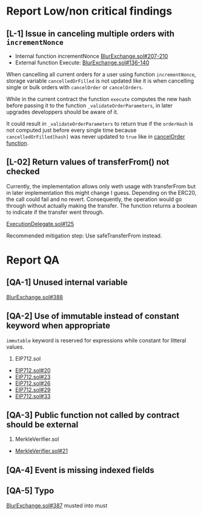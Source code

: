 # **Report Low/non critical findings**

## [L-1] Issue in canceling multiple orders with `incrementNonce`

- Internal function incrementNonce [BlurExchange.sol#207-210](https://github.com/code-423n4/2022-10-blur/blob/main/contracts/BlurExchange.sol#L207-L210)
- External function Execute: [BlurExchange.sol#136-140](https://github.com/code-423n4/2022-10-blur/blob/main/contracts/BlurExchange.sol#L136-L140)

When cancelling all current orders for a user using function `incrementNonce`, storage variable `cancelledOrFilled` is not updated like it is when cancelling single or bulk orders with `cancelOrder` or `cancelOrders`.

While in the current contract the function `execute` computes the new hash before passing it to the function `_validateOrderParameters`, in later upgrades developpers should be aware of it.

It could result in `_validateOrderParameters` to return true if the `orderHash` is not computed just before every single time because `cancelledOrFilled[hash]` was never updated to `true` like in [cancelOrder function](https://github.com/code-423n4/2022-10-blur/blob/main/contracts/BlurExchange.sol#L189).

## [L-02] Return values of transferFrom() not checked
Currently, the implementation allows only weth usage with transferFrom but in later implementation this might change I guess.
Depending on the ERC20, the call could fail and no revert. Consequently, the operation would go through without actually making the transfer.
The function returns a boolean to indicate if the transfer went through.

[ExecutionDelegate.sol#125](https://github.com/code-423n4/2022-10-blur/blob/main/contracts/ExecutionDelegate.sol#L125)


Recommended mitigation step:
Use safeTransferFrom instead.

# **Report QA**

## [QA-1] Unused internal variable

[BlurExchange.sol#388](https://github.com/code-423n4/2022-10-blur/blob/main/contracts/BlurExchange.sol#L388)

## [QA-2] Use of immutable instead of constant keyword when appropriate

`immutable` keyword is reserved for expressions while constant for litteral values.

1. EIP712.sol
  - [EIP712.sol#20](https://github.com/code-423n4/2022-10-blur/blob/main/contracts/lib/EIP712.sol#L20)
  - [EIP712.sol#23](https://github.com/code-423n4/2022-10-blur/blob/main/contracts/lib/EIP712.sol#L23)
  - [EIP712.sol#26](https://github.com/code-423n4/2022-10-blur/blob/main/contracts/lib/EIP712.sol#L26)
  - [EIP712.sol#29](https://github.com/code-423n4/2022-10-blur/blob/main/contracts/lib/EIP712.sol#L29)
  - [EIP712.sol#33](https://github.com/code-423n4/2022-10-blur/blob/main/contracts/lib/EIP712.sol#L3)


## [QA-3] Public function not called by contract should be external

1. MerkleVerifier.sol
  - [MerkleVerifier.sol#21](https://github.com/code-423n4/2022-10-blur/blob/main/contracts/lib/MerkleVerifier.sol#L21)


## [QA-4] Event is missing indexed fields

## [QA-5] Typo

[BlurExchange.sol#387](https://github.com/code-423n4/2022-10-blur/blob/main/contracts/BlurExchange.sol#L387) musted into must
